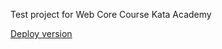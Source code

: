 Test project for Web Core Course Kata Academy

<a href="https://nikbabukhin.github.io/HTML_Kata_Project_1.6/" target="_blank">Deploy version</a>